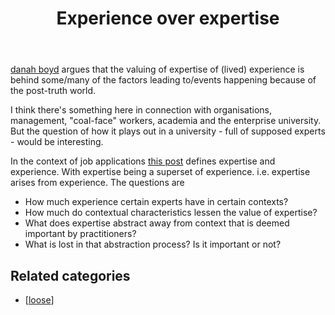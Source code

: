 ﻿---
title: Experience over expertise
---
[danah boyd](https://points.datasociety.net/did-media-literacy-backfire-7418c084d88d#.34uu04izs) argues that the valuing of expertise of (lived) experience is behind some/many of the factors leading to/events happening because of the post-truth world.

I think there's something here in connection with organisations, management, "coal-face" workers, academia and the enterprise university. But the question of how it plays out in a university - full of supposed experts - would be interesting.

In the context of job applications [this post](http://jamesjwu.com/blog/the-difference-between-experience-and-expertise/) defines expertise and experience. With expertise being a superset of experience. i.e. expertise arises from experience.  The questions are

- How much experience certain experts have in certain contexts?
- How much do contextual characteristics lessen the value of expertise?
- What does expertise abstract away from context that is deemed important by practitioners?
- What is lost in that abstraction process? Is it important or not?

## Related categories

- [[loose]]


[//begin]: # "Autogenerated link references for markdown compatibility"
[loose]: loose "Loose notes"
[//end]: # "Autogenerated link references"